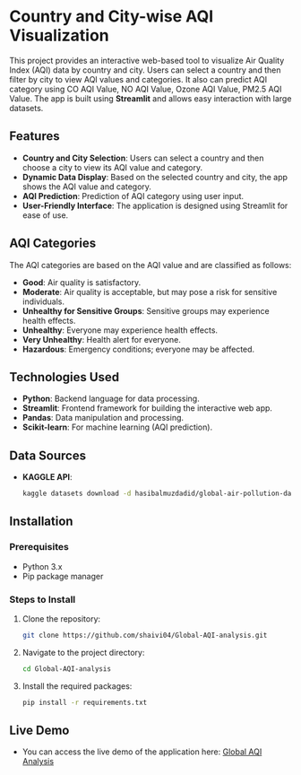 # Country and City-wise AQI Visualization

This project provides an interactive web-based tool to visualize Air Quality Index (AQI) data by country and city. Users can select a country and then filter by city to view AQI values and categories. It also can predict AQI category using CO AQI Value, NO AQI Value, Ozone AQI Value, PM2.5 AQI Value. The app is built using **Streamlit** and allows easy interaction with large datasets.

## Features

- **Country and City Selection**: Users can select a country and then choose a city to view its AQI value and category.
- **Dynamic Data Display**: Based on the selected country and city, the app shows the AQI value and category.
- **AQI Prediction**: Prediction of AQI category using user input.
- **User-Friendly Interface**: The application is designed using Streamlit for ease of use.
  

## AQI Categories

The AQI categories are based on the AQI value and are classified as follows:

- **Good**: Air quality is satisfactory.
- **Moderate**: Air quality is acceptable, but may pose a risk for sensitive individuals.
- **Unhealthy for Sensitive Groups**: Sensitive groups may experience health effects.
- **Unhealthy**: Everyone may experience health effects.
- **Very Unhealthy**: Health alert for everyone.
- **Hazardous**: Emergency conditions; everyone may be affected.

## Technologies Used

- **Python**: Backend language for data processing.
- **Streamlit**: Frontend framework for building the interactive web app.
- **Pandas**: Data manipulation and processing.
- **Scikit-learn**: For machine learning (AQI prediction).

## Data Sources

- **KAGGLE API**:
    ```bash
    kaggle datasets download -d hasibalmuzdadid/global-air-pollution-dataset   
    ```

## Installation

### Prerequisites
- Python 3.x
- Pip package manager

### Steps to Install
1. Clone the repository:
    ```bash
    git clone https://github.com/shaivi04/Global-AQI-analysis.git
    ```
2. Navigate to the project directory:
    ```bash
    cd Global-AQI-analysis
    ```
3. Install the required packages:
    ```bash
    pip install -r requirements.txt
    ```

## Live Demo
- You can access the live demo of the application here: [Global AQI Analysis](https://global-aqi-analysis-gxgxq8pujn2y6wp2ngpotn.streamlit.app/)

